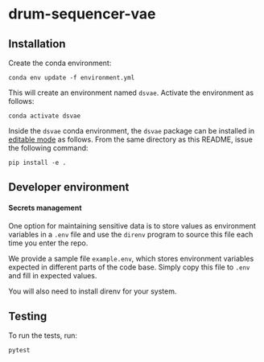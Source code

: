 # drum-sequencer-vae

## Installation

Create the conda environment:

    conda env update -f environment.yml

This will create an environment named `dsvae`. Activate the
environment as follows:

    conda activate dsvae

Inside the `dsvae` conda environment, the `dsvae`
package can be installed in [editable
mode](https://pip.pypa.io/en/stable/reference/pip_install/#editable-installs)
as follows. From the same directory as this README, issue the
following command:

    pip install -e .

## Developer environment

#### Secrets management
One option for maintaining sensitive data is to store values as environment variables in a `.env` file and use the `direnv` program to source this file each time you enter the repo.

We provide a sample file `example.env`, which stores environment variables expected in different parts of the code base. Simply copy this file to `.env` and fill in expected values.

You will also need to install direnv for your system.


## Testing

To run the tests, run:

    pytest